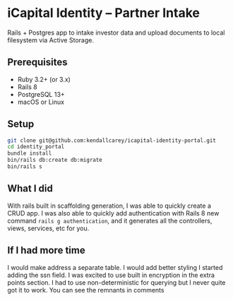 # iCapital Identity – Partner Intake

Rails + Postgres app to intake investor data and upload documents to local filesystem via Active Storage.

## Prerequisites
- Ruby 3.2+ (or 3.x)
- Rails 8
- PostgreSQL 13+
- macOS or Linux

## Setup
```bash
git clone git@github.com:kendallcarey/icapital-identity-portal.git
cd identity_portal
bundle install
bin/rails db:create db:migrate
bin/rails s
```

## What I did
With rails built in scaffolding generation, I was able to quickly create a CRUD app.
I was also able to quickly add authentication with Rails 8 new command `rails g authentication`, and it generates all the controllers, views, services, etc for you.

## If I had more time
I would make address a separate table.
I would add better styling
I started adding the ssn field. I was excited to use built in encryption in the extra points section. I had to use non-deterministic for querying but I never quite got it to work. You can see the remnants in comments



